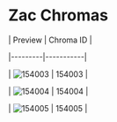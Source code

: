 # Zac Chromas


| Preview | Chroma ID |

|---------|-----------|

| ![154003](https://raw.communitydragon.org/latest/plugins/rcp-be-lol-game-data/global/default/v1/champion-chroma-images/154/154003.png) | 154003 |

| ![154004](https://raw.communitydragon.org/latest/plugins/rcp-be-lol-game-data/global/default/v1/champion-chroma-images/154/154004.png) | 154004 |

| ![154005](https://raw.communitydragon.org/latest/plugins/rcp-be-lol-game-data/global/default/v1/champion-chroma-images/154/154005.png) | 154005 |